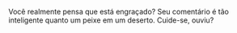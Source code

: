 Você realmente pensa que está engraçado? Seu comentário é tão inteligente quanto um peixe em um deserto. Cuide-se, ouviu?